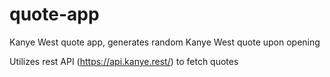 # quote-app

Kanye West quote app, generates random Kanye West quote upon opening

Utilizes rest API (https://api.kanye.rest/) to fetch quotes

